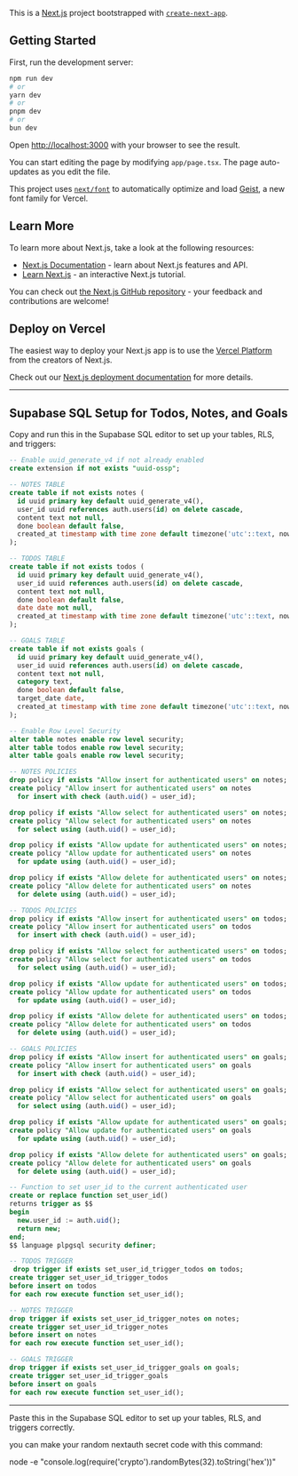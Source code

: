 This is a [Next.js](https://nextjs.org) project bootstrapped with [`create-next-app`](https://nextjs.org/docs/app/api-reference/cli/create-next-app).

## Getting Started

First, run the development server:

```bash
npm run dev
# or
yarn dev
# or
pnpm dev
# or
bun dev
```

Open [http://localhost:3000](http://localhost:3000) with your browser to see the result.

You can start editing the page by modifying `app/page.tsx`. The page auto-updates as you edit the file.

This project uses [`next/font`](https://nextjs.org/docs/app/building-your-application/optimizing/fonts) to automatically optimize and load [Geist](https://vercel.com/font), a new font family for Vercel.

## Learn More

To learn more about Next.js, take a look at the following resources:

- [Next.js Documentation](https://nextjs.org/docs) - learn about Next.js features and API.
- [Learn Next.js](https://nextjs.org/learn) - an interactive Next.js tutorial.

You can check out [the Next.js GitHub repository](https://github.com/vercel/next.js) - your feedback and contributions are welcome!

## Deploy on Vercel

The easiest way to deploy your Next.js app is to use the [Vercel Platform](https://vercel.com/new?utm_medium=default-template&filter=next.js&utm_source=create-next-app&utm_campaign=create-next-app-readme) from the creators of Next.js.

Check out our [Next.js deployment documentation](https://nextjs.org/docs/app/building-your-application/deploying) for more details.

---

## Supabase SQL Setup for Todos, Notes, and Goals

Copy and run this in the Supabase SQL editor to set up your tables, RLS, and triggers:

```sql
-- Enable uuid_generate_v4 if not already enabled
create extension if not exists "uuid-ossp";

-- NOTES TABLE
create table if not exists notes (
  id uuid primary key default uuid_generate_v4(),
  user_id uuid references auth.users(id) on delete cascade,
  content text not null,
  done boolean default false,
  created_at timestamp with time zone default timezone('utc'::text, now())
);

-- TODOS TABLE
create table if not exists todos (
  id uuid primary key default uuid_generate_v4(),
  user_id uuid references auth.users(id) on delete cascade,
  content text not null,
  done boolean default false,
  date date not null,
  created_at timestamp with time zone default timezone('utc'::text, now())
);

-- GOALS TABLE
create table if not exists goals (
  id uuid primary key default uuid_generate_v4(),
  user_id uuid references auth.users(id) on delete cascade,
  content text not null,
  category text,
  done boolean default false,
  target_date date,
  created_at timestamp with time zone default timezone('utc'::text, now())
);

-- Enable Row Level Security
alter table notes enable row level security;
alter table todos enable row level security;
alter table goals enable row level security;

-- NOTES POLICIES
drop policy if exists "Allow insert for authenticated users" on notes;
create policy "Allow insert for authenticated users" on notes
  for insert with check (auth.uid() = user_id);

drop policy if exists "Allow select for authenticated users" on notes;
create policy "Allow select for authenticated users" on notes
  for select using (auth.uid() = user_id);

drop policy if exists "Allow update for authenticated users" on notes;
create policy "Allow update for authenticated users" on notes
  for update using (auth.uid() = user_id);

drop policy if exists "Allow delete for authenticated users" on notes;
create policy "Allow delete for authenticated users" on notes
  for delete using (auth.uid() = user_id);

-- TODOS POLICIES
drop policy if exists "Allow insert for authenticated users" on todos;
create policy "Allow insert for authenticated users" on todos
  for insert with check (auth.uid() = user_id);

drop policy if exists "Allow select for authenticated users" on todos;
create policy "Allow select for authenticated users" on todos
  for select using (auth.uid() = user_id);

drop policy if exists "Allow update for authenticated users" on todos;
create policy "Allow update for authenticated users" on todos
  for update using (auth.uid() = user_id);

drop policy if exists "Allow delete for authenticated users" on todos;
create policy "Allow delete for authenticated users" on todos
  for delete using (auth.uid() = user_id);

-- GOALS POLICIES
drop policy if exists "Allow insert for authenticated users" on goals;
create policy "Allow insert for authenticated users" on goals
  for insert with check (auth.uid() = user_id);

drop policy if exists "Allow select for authenticated users" on goals;
create policy "Allow select for authenticated users" on goals
  for select using (auth.uid() = user_id);

drop policy if exists "Allow update for authenticated users" on goals;
create policy "Allow update for authenticated users" on goals
  for update using (auth.uid() = user_id);

drop policy if exists "Allow delete for authenticated users" on goals;
create policy "Allow delete for authenticated users" on goals
  for delete using (auth.uid() = user_id);

-- Function to set user_id to the current authenticated user
create or replace function set_user_id()
returns trigger as $$
begin
  new.user_id := auth.uid();
  return new;
end;
$$ language plpgsql security definer;

-- TODOS TRIGGER
 drop trigger if exists set_user_id_trigger_todos on todos;
create trigger set_user_id_trigger_todos
before insert on todos
for each row execute function set_user_id();

-- NOTES TRIGGER
drop trigger if exists set_user_id_trigger_notes on notes;
create trigger set_user_id_trigger_notes
before insert on notes
for each row execute function set_user_id();

-- GOALS TRIGGER
drop trigger if exists set_user_id_trigger_goals on goals;
create trigger set_user_id_trigger_goals
before insert on goals
for each row execute function set_user_id();
```

---

Paste this in the Supabase SQL editor to set up your tables, RLS, and triggers correctly.


you can make your random nextauth secret code with this command:

 node -e "console.log(require('crypto').randomBytes(32).toString('hex'))"
